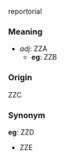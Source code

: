 reportorial
### Meaning
+ _adj_: ZZA
    + __eg__: ZZB

### Origin

ZZC

### Synonym

__eg__: ZZD

+ ZZE


